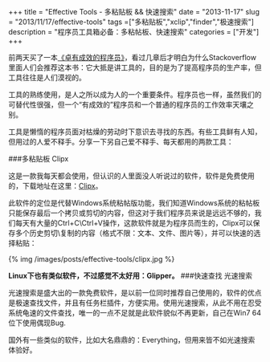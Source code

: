 +++
title = "Effective Tools - 多粘贴板 && 快速搜索"
date = "2013-11-17"
slug = "2013/11/17/effective-tools"
tags =["多粘贴板","xclip","finder","极速搜索"]
description = "程序员工具箱必备：多粘帖板、快速搜索"
categories = ["开发"]
+++

前两天买了一本<a href="http://www.amazon.cn/gp/product/B001XCWFOI/ref=as_li_tf_tl?ie=UTF8&camp=536&creative=3200&creativeASIN=B001XCWFOI&linkCode=as2&tag=bringmeluck-23" rel="external nofollow" title="">《卓有成效的程序员》</a>，看过几章后才明白为什么Stackoverflow里面人们会推荐这本书：它大抵是讲工具的，目的是为了提高程序员的生产率，但工具往往是人们漠视的。

工具的熟练使用，是人之所以成为人的一个重要条件。程序员也一样，虽然我们的可替代性很强，但一个“有成效的”程序员和一个普通的程序员的工作效率天壤之别。

工具是懒惰的程序员面对枯燥的劳动时下意识去寻找的东西。有些工具鲜有人知，但用过的人爱不释手。分享一下另自己爱不释手、每天都用的两款工具：

###多粘贴板 Clipx

这是一款我每天都会使用，但认识的人里面没人听说过的软件，软件是免费使用的，下载地址在这里：[Clipx](http://bluemars.org/clipx/)。

此软件的定位是代替Windows系统粘帖版功能，我们知道Windows系统的粘帖板只能保存最后一个拷贝或剪切的内容，但这对于我们程序员来说是远远不够的，我们每天有大量的Ctrl+C\Ctrl+V操作，这款软件就是为程序员而生的，Clipx可以保存多个历史剪切\复制的内容（格式不限：文本、文件、图片等），并可以快速的选择粘贴：


{% img /images/posts/effective-tools/clipx.jpg  %}


**Linux下也有类似软件，不过感觉不太好用：Glipper。**
###快速查找 光速搜索

光速搜索是盛大出的一款免费软件，是以前一位同时推荐自己使用的，软件的优点是极速查找文件，并且有任务栏插件，方便实用。使用光速搜索，从此不用在忍受系统龟速的文件查找，唯一的一点不足就是此软件貌似不再更新，自己在Win7 64位下使用偶现Bug.

国外有一些类似的软件，比如大名鼎鼎的：Everything，但用来皆不如光速搜索体验好。


